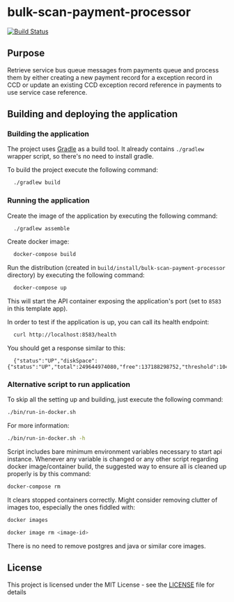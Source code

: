 # bulk-scan-payment-processor

[![Build Status](https://travis-ci.org/hmcts/bulk-scan-payment-processor.svg?branch=master)](https://travis-ci.org/hmcts/bulk-scan-payment-processor)

## Purpose

Retrieve service bus queue messages from payments queue and process them by either creating a new payment record for a exception record in CCD 
or update an existing CCD exception record reference in payments to use service case reference.

## Building and deploying the application

### Building the application

The project uses [Gradle](https://gradle.org) as a build tool. It already contains
`./gradlew` wrapper script, so there's no need to install gradle.

To build the project execute the following command:

```bash
  ./gradlew build
```

### Running the application

Create the image of the application by executing the following command:

```bash
  ./gradlew assemble
```

Create docker image:

```bash
  docker-compose build
```

Run the distribution (created in `build/install/bulk-scan-payment-processor` directory)
by executing the following command:

```bash
  docker-compose up
```

This will start the API container exposing the application's port
(set to `8583` in this template app).

In order to test if the application is up, you can call its health endpoint:

```bash
  curl http://localhost:8583/health
```

You should get a response similar to this:

```
  {"status":"UP","diskSpace":{"status":"UP","total":249644974080,"free":137188298752,"threshold":10485760}}
```

### Alternative script to run application

To skip all the setting up and building, just execute the following command:

```bash
./bin/run-in-docker.sh
```

For more information:

```bash
./bin/run-in-docker.sh -h
```

Script includes bare minimum environment variables necessary to start api instance. Whenever any variable is changed or any other script regarding docker image/container build, the suggested way to ensure all is cleaned up properly is by this command:

```bash
docker-compose rm
```

It clears stopped containers correctly. Might consider removing clutter of images too, especially the ones fiddled with:

```bash
docker images

docker image rm <image-id>
```

There is no need to remove postgres and java or similar core images.

## License

This project is licensed under the MIT License - see the [LICENSE](LICENSE) file for details
